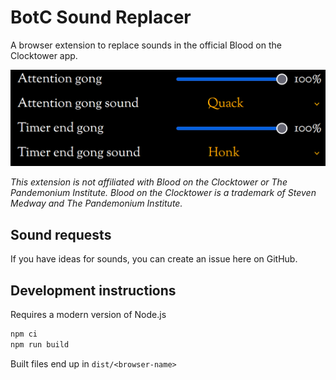 # BotC Sound Replacer

A browser extension to replace sounds in the official Blood on the Clocktower app.

![The app's sound options with dropdowns to select new sounds](./images/screenshot.png)

_This extension is not affiliated with Blood on the Clocktower or The Pandemonium Institute. Blood on the Clocktower is a trademark of Steven Medway and The Pandemonium Institute._

## Sound requests

If you have ideas for sounds, you can create an issue here on GitHub.

## Development instructions

Requires a modern version of Node.js

```sh
npm ci
npm run build
```

Built files end up in `dist/<browser-name>`
